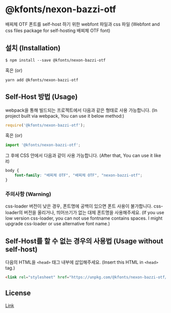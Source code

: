 # @kfonts/nexon-bazzi-otf

배찌체 OTF 폰트를 self-host 하기 위한 webfont 파일과 css 파일
(Webfont and css files package for self-hosting 배찌체 OTF font)

## 설치 (Installation)

```
$ npm install --save @kfonts/nexon-bazzi-otf
```

혹은 (or)

```
yarn add @kfonts/nexon-bazzi-otf
```

## Self-Host 방법 (Usage)

webpack을 통해 빌드되는 프로젝트에서 다음과 같은 형태로 사용 가능합니다.
(In project built via webpack, You can use it below method:)

```js
require('@kfonts/nexon-bazzi-otf');
```

혹은 (or)

```js
import '@kfonts/nexon-bazzi-otf';
```

그 후에 CSS 안에서 다음과 같이 사용 가능합니다.
(After that, You can use it like it)

```css
body {
    font-family: "배찌체 OTF", "배찌체 OTF", "nexon-bazzi-otf";
}
```

### 주의사항 (Warning)

css-loader 버전이 낮은 경우, 폰트명에 공백이 있으면 폰트 사용이 불가합니다.
css-loader의 버전을 올리거나, 띄어쓰기가 없는 대체 폰트명을 사용해주세요.
(If you use low version css-loader, you can not use fontname contains spaces.
I might upgrade css-loader or use alternative font name.)

## Self-Host를 할 수 없는 경우의 사용법 (Usage without self-host)

다음의 HTML을 `<head>` 태그 내부에 삽입해주세요.
(Insert this HTML in `<head>` tag.)

```html
<link rel="stylesheet" href="https://unpkg.com/@kfonts/nexon-bazzi-otf/index.css" />
```

## License

[Link](http://levelup.nexon.com/font/index.aspx)